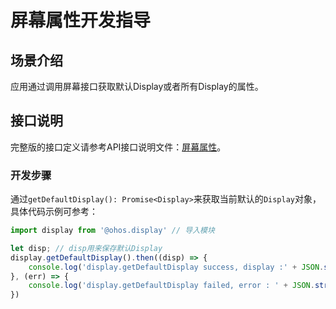 # 屏幕属性开发指导

## 场景介绍

应用通过调用屏幕接口获取默认Display或者所有Display的属性。

## 接口说明

完整版的接口定义请参考API接口说明文件：[屏幕属性](../reference/apis/js-apis-display.md)。

### 开发步骤

通过`getDefaultDisplay(): Promise<Display>`来获取当前默认的`Display`对象，具体代码示例可参考：

```js
import display from '@ohos.display' // 导入模块

let disp; // disp用来保存默认Display
display.getDefaultDisplay().then((disp) => {
	console.log('display.getDefaultDisplay success, display :' + JSON.stringify(disp));
}, (err) => {
    console.log('display.getDefaultDisplay failed, error : ' + JSON.stringify(err));
})
```

